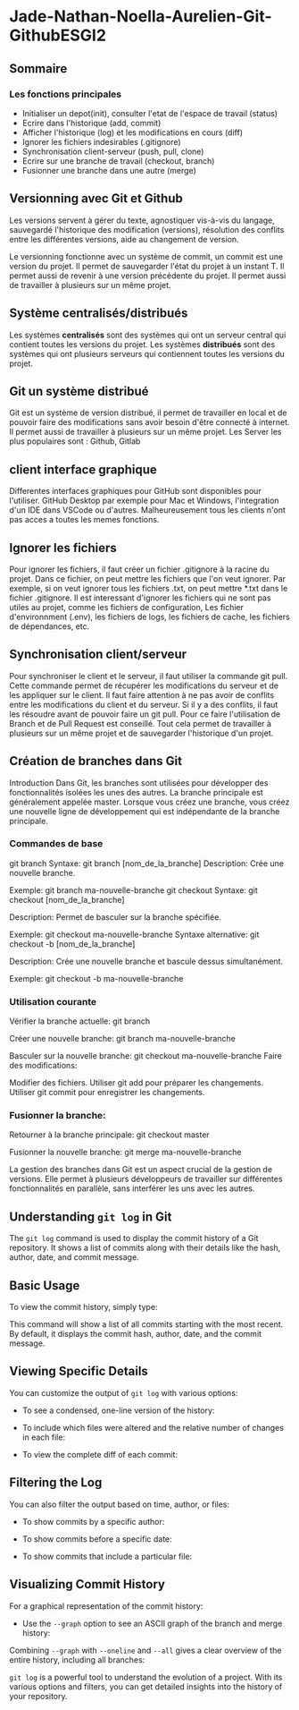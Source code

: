 # Jade-Nathan-Noella-Aurelien-Git-GithubESGI2

## Sommaire
### Les fonctions principales
- Initialiser un depot(init), consulter l'etat de l'espace de travail (status)
- Ecrire dans l'historique (add, commit)
- Afficher l'historique (log) et les modifications en cours (diff) 
- Ignorer les fichiers indesirables (.gitignore)
- Synchronisation client-serveur (push, pull, clone)
- Ecrire sur une branche de travail (checkout, branch)
- Fusionner une branche dans une autre (merge)

## Versionning avec Git et Github

Les versions servent à gérer du texte, agnostiquer vis-à-vis du langage, sauvegardé l'historique des modification (versions), résolution des conflits entre les différentes versions, aide au changement de version.

Le versionning fonctionne avec un système de commit, un commit est une version du projet. Il permet de sauvegarder l'état du projet à un instant T. Il permet aussi de revenir à une version précédente du projet. Il permet aussi de travailler à plusieurs sur un même projet.

## Système centralisés/distribués

Les systèmes **centralisés** sont des systèmes qui ont un serveur central qui contient toutes les versions du projet. Les systèmes **distribués** sont des systèmes qui ont plusieurs serveurs qui contiennent toutes les versions du projet. 

## Git un système distribué

Git est un système de version distribué, il permet de travailler en local et de pouvoir faire des modifications sans avoir besoin d'être connecté à internet. Il permet aussi de travailler à plusieurs sur un même projet.
Les Server les plus populaires sont : Github, Gitlab


## client interface graphique
Differentes interfaces graphiques pour GitHub sont disponibles pour l'utiliser. GitHub Desktop par exemple pour Mac et Windows, l'integration d'un IDE dans VSCode ou d'autres. Malheureusement tous les clients n'ont pas acces a toutes les memes fonctions. 


## Ignorer les fichiers

Pour ignorer les fichiers, il faut créer un fichier .gitignore à la racine du projet. Dans ce fichier, on peut mettre les fichiers que l'on veut ignorer. Par exemple, si on veut ignorer tous les fichiers .txt, on peut mettre *.txt dans le fichier .gitignore. Il est interessant d'ignorer les fichiers qui ne sont pas utiles au projet, comme les fichiers de configuration, Les fichier d'environnment (.env), les fichiers de logs, les fichiers de cache, les fichiers de dépendances, etc.

## Synchronisation client/serveur

Pour synchroniser le client et le serveur, il faut utiliser la commande git pull. Cette commande permet de récupérer les modifications du serveur et de les appliquer sur le client. Il faut faire attention à ne pas avoir de conflits entre les modifications du client et du serveur. Si il y a des conflits, il faut les résoudre avant de pouvoir faire un git pull. Pour ce faire l'utilisation de Branch et de Pull Request est conseillé. Tout cela permet de travailler à plusieurs sur un même projet et de sauvegarder l'historique d'un projet.

## Création de branches dans Git

Introduction
Dans Git, les branches sont utilisées pour développer des fonctionnalités isolées les unes des autres. La branche principale est généralement appelée master. Lorsque vous créez une branche, vous créez une nouvelle ligne de développement qui est indépendante de la branche principale.

### Commandes de base
git branch
Syntaxe: git branch [nom_de_la_branche]
Description: Crée une nouvelle branche.

Exemple:
git branch ma-nouvelle-branche
git checkout
Syntaxe: git checkout [nom_de_la_branche]

Description: Permet de basculer sur la branche spécifiée.

Exemple:
git checkout ma-nouvelle-branche
Syntaxe alternative: git checkout -b [nom_de_la_branche]

Description: Crée une nouvelle branche et bascule dessus simultanément.

Exemple:
git checkout -b ma-nouvelle-branche


### Utilisation courante

Vérifier la branche actuelle:
git branch

Créer une nouvelle branche:
git branch ma-nouvelle-branche

Basculer sur la nouvelle branche:
git checkout ma-nouvelle-branche
Faire des modifications:

Modifier des fichiers.
Utiliser git add pour préparer les changements.
Utiliser git commit pour enregistrer les changements.


###  Fusionner la branche:

Retourner à la branche principale:
git checkout master

Fusionner la nouvelle branche:
git merge ma-nouvelle-branche

La gestion des branches dans Git est un aspect crucial de la gestion de versions. Elle permet à plusieurs développeurs de travailler sur différentes fonctionnalités en parallèle, sans interférer les uns avec les autres.


## Understanding `git log` in Git

The `git log` command is used to display the commit history of a Git repository. It shows a list of commits along with their details like the hash, author, date, and commit message.

## Basic Usage

To view the commit history, simply type:

This command will show a list of all commits starting with the most recent. By default, it displays the commit hash, author, date, and the commit message.

## Viewing Specific Details

You can customize the output of `git log` with various options:

- To see a condensed, one-line version of the history:

- To include which files were altered and the relative number of changes in each file:

- To view the complete diff of each commit:

## Filtering the Log

You can also filter the output based on time, author, or files:

- To show commits by a specific author:

- To show commits before a specific date:

- To show commits that include a particular file:

## Visualizing Commit History

For a graphical representation of the commit history:

- Use the `--graph` option to see an ASCII graph of the branch and merge history:

Combining `--graph` with `--oneline` and `--all` gives a clear overview of the entire history, including all branches:

`git log` is a powerful tool to understand the evolution of a project. With its various options and filters, you can get detailed insights into the history of your repository.

